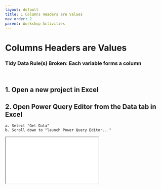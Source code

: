 ```yaml
---
layout: default
title: 1 Columns Headers are Values
nav_order: 2
parent: Workshop Activities
---
```


# Columns Headers are Values

### Tidy Data Rule(s) Broken: Each variable forms a column

<br>

## 1. Open a new project in Excel
## 2. Open Power Query Editor from the Data tab in Excel
    a. Select "Get Data"
    b. Scroll down to "launch Power Query Editor..."

<iframe src="images\navigation\open.mp4">


